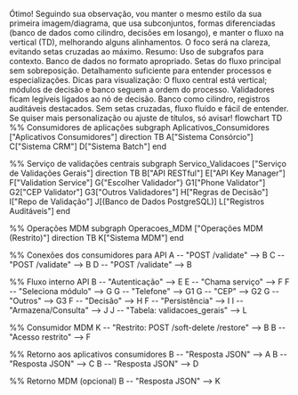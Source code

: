 Ótimo! Seguindo sua observação, vou manter o mesmo estilo da sua primeira imagem/diagrama, que usa subconjuntos, formas diferenciadas (banco de dados como cilindro, decisões em losango), e manter o fluxo na vertical (TD), melhorando alguns alinhamentos. O foco será na clareza, evitando setas cruzadas ao máximo.
Resumo:
Uso de subgrafos para contexto.
Banco de dados no formato apropriado.
Setas do fluxo principal sem sobreposição.
Detalhamento suficiente para entender processos e especializações.
Dicas para visualização:
O fluxo central está vertical; módulos de decisão e banco seguem a ordem do processo.
Validadores ficam legíveis ligados ao nó de decisão.
Banco como cilindro, registros auditáveis destacados.
Sem setas cruzadas, fluxo fluido e fácil de entender.
Se quiser mais personalização ou ajuste de títulos, só avisar!
flowchart TD
  %% Consumidores de aplicações
  subgraph Aplicativos_Consumidores ["Aplicativos Consumidores"]
    direction TB
    A["Sistema Consórcio"]
    C["Sistema CRM"]
    D["Sistema Batch"]
  end

  %% Serviço de validações centrais
  subgraph Servico_Validacoes ["Serviço de Validações Gerais"]
    direction TB
    B["API RESTful"]
    E["API Key Manager"]
    F["Validation Service"]
    G{"Escolher Validador"}
    G1["Phone Validator"]
    G2["CEP Validator"]
    G3["Outros Validadores"]
    H["Regras de Decisão"]
    I["Repo de Validação"]
    J[(Banco de Dados PostgreSQL)]
    L["Registros Auditáveis"]
  end

  %% Operações MDM
  subgraph Operacoes_MDM ["Operações MDM (Restrito)"]
    direction TB
    K["Sistema MDM"]
  end

  %% Conexões dos consumidores para API
  A -- "POST /validate" --> B
  C -- "POST /validate" --> B
  D -- "POST /validate" --> B

  %% Fluxo interno API
  B -- "Autenticação" --> E
  E -- "Chama serviço" --> F
  F -- "Seleciona módulo" --> G
  G -- "Telefone" --> G1
  G -- "CEP" --> G2
  G -- "Outros" --> G3
  F -- "Decisão" --> H
  F -- "Persistência" --> I
  I -- "Armazena/Consulta" --> J
  J -- "Tabela: validacoes_gerais" --> L

  %% Consumidor MDM
  K -- "Restrito: POST /soft-delete /restore" --> B
  B -- "Acesso restrito" --> F

  %% Retorno aos aplicativos consumidores
  B -- "Resposta JSON" --> A
  B -- "Resposta JSON" --> C
  B -- "Resposta JSON" --> D

  %% Retorno MDM (opcional)
  B -- "Resposta JSON" --> K
